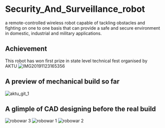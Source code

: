 # Security_And_Surveillance_robot
a remote-controlled wireless robot capable of tackling obstacles and fighting on one to one basis that can provide a safe and secure environment in domestic, industrial and military applications.

## Achievement
This robot has won first prize in state level technical fest organised by AKTU
![IMG20191123165356](https://user-images.githubusercontent.com/54751571/94114702-55556300-fe66-11ea-8cee-72a52873ea59.jpeg)

## A preview of mechanical build so far
![aktu_git_1](https://user-images.githubusercontent.com/54751571/80940215-b23f7680-8dfc-11ea-83a9-5b962ef5132d.png)

## A glimple of CAD designing before the real build
![robowar 3](https://user-images.githubusercontent.com/54751571/81256472-389ec700-904e-11ea-9650-c0da8c7f543d.JPG)
![robowar 1](https://user-images.githubusercontent.com/54751571/81256480-40f70200-904e-11ea-941d-ea62f1bc8b80.JPG)
![robowar 2](https://user-images.githubusercontent.com/54751571/81256485-448a8900-904e-11ea-9275-a6ed8b1ec4b4.JPG)
